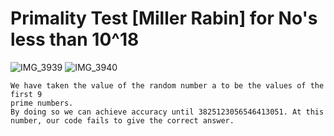 # Primality Test [Miller Rabin] for No's less than 10^18

![IMG_3939](https://github.com/RougeKitten/DSA/blob/main/images/IMG_3939.jpeg?raw=true)
![IMG_3940](https://github.com/RougeKitten/DSA/blob/main/images/IMG_3940.jpeg?raw=true)



```
We have taken the value of the random number a to be the values of the first 9 
prime numbers. 
By doing so we can achieve accuracy until 3825123056546413051. At this number, our code fails to give the correct answer. 
```
